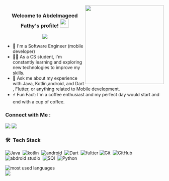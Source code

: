 
<img width="250" align="right" src="https://c.tenor.com/_DOBjnGspYAAAAAM/code-coding.gif">

<h3 align="center">
  Welcome to Abdelmageed Fathy's profile!
  <img src="https://media.giphy.com/media/hvRJCLFzcasrR4ia7z/giphy.gif" width="28">
</h3>

<!-- Typing SVG by DenverCoder1 - https://github.com/DenverCoder1/readme-typing-svg -->
<p align="center">
  <a href="https://github.com/DenverCoder1/readme-typing-svg"><img src="https://readme-typing-svg.herokuapp.com/?lines=mobile%20developer;Always%20learning%20new%20things&font=Fira%20Code&center=true&width=440&height=45&color=f75c7e&vCenter=true&size=22"></a>
</p> 

- 🏢 I'm a Software Engineer (mobile developer)
- 👨‍💻 As a CS student, I'm constantly learning and exploring new technologies to improve my skills.
- 💬 Ask me about my experience with Java, Kotlin,android, and Dart , Flutter, or anything related to Mobile development.
- ⚡ Fun Fact: I'm a coffee enthusiast and my perfect day would start and end with a cup of coffee.


### Connect with Me :

<a href="https://www.linkedin.com/in/abdelmageed-fathy-3825861bb/" target="_blank"><img src="https://img.shields.io/badge/-Abdelmageed%20Fathy-0077B5?style=for-the-badge&logo=Linkedin&logoColor=white"/></a>
<a href="https://t.me/ABMGD1" target="_blank"><img src="https://img.shields.io/badge/-Abdelmageed%20Fathy-0077B5?style=for-the-badge&logo=Telegram&logoColor=white"/></a>
### 🛠 &nbsp;Tech Stack
![Java](https://img.shields.io/badge/-Java-05122A?style=flat&logo=Java&logoColor=563D7C)&nbsp;
![kotlin](https://img.shields.io/badge/-kotlin-05122A?style=flat&logo=kotlin&logoColor=563D7C)&nbsp;
![android](https://img.shields.io/badge/-android-05122A?style=flat&logo=android)&nbsp;
![Dart](https://img.shields.io/badge/-dart-05122A?style=flat&logo=dart&logoColor=1572B6)&nbsp;
![fultter](https://img.shields.io/badge/-flutter-05122A?style=flat&logo=flutter)
![Git](https://img.shields.io/badge/-Git-05122A?style=flat&logo=git)&nbsp;
![GitHub](https://img.shields.io/badge/-GitHub-05122A?style=flat&logo=github)&nbsp;
![abdroid studio](https://img.shields.io/badge/-Android%20Studio-05122A?style=flat&logo=android-studio&logoColor=007ACC)&nbsp;
![SQl](https://img.shields.io/badge/-SQL-05122A?style=flat&logo=sql)&nbsp;
![Python](https://img.shields.io/badge/-Python%20-05122A?style=flat&logo=python)&nbsp;




<img align="left" src="https://github-readme-stats.vercel.app/api/top-langs?username=yousefdergham&show_icons=true&locale=en&layout=compact&theme=radical" alt="most used languages" />
<br>
<a href="https://komarev.com/ghpvc/?username=yousefdergham&style=for-the-badge">
    <img src="https://komarev.com/ghpvc/?username=yousefdergham&style=for-the-badge">
</a>
